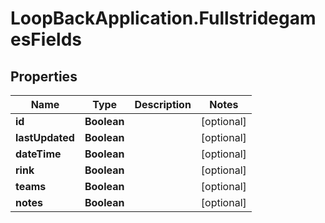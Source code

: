 # LoopBackApplication.FullstridegamesFields

## Properties

Name | Type | Description | Notes
------------ | ------------- | ------------- | -------------
**id** | **Boolean** |  | [optional] 
**lastUpdated** | **Boolean** |  | [optional] 
**dateTime** | **Boolean** |  | [optional] 
**rink** | **Boolean** |  | [optional] 
**teams** | **Boolean** |  | [optional] 
**notes** | **Boolean** |  | [optional] 


